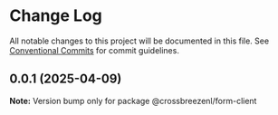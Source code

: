 # Change Log

All notable changes to this project will be documented in this file.
See [Conventional Commits](https://conventionalcommits.org) for commit guidelines.

## 0.0.1 (2025-04-09)

**Note:** Version bump only for package @crossbreezenl/form-client
